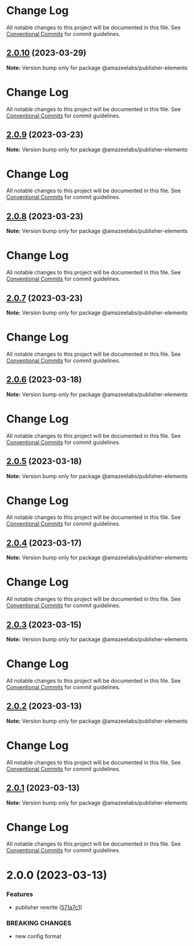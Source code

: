 # Change Log

All notable changes to this project will be documented in this file. See
[Conventional Commits](https://conventionalcommits.org) for commit guidelines.

## [2.0.10](https://github.com/AmazeeLabs/silverback-mono/compare/@amazeelabs/publisher-elements@2.0.9...@amazeelabs/publisher-elements@2.0.10) (2023-03-29)

**Note:** Version bump only for package @amazeelabs/publisher-elements

# Change Log

All notable changes to this project will be documented in this file. See
[Conventional Commits](https://conventionalcommits.org) for commit guidelines.

## [2.0.9](https://github.com/AmazeeLabs/silverback-mono/compare/@amazeelabs/publisher-elements@2.0.8...@amazeelabs/publisher-elements@2.0.9) (2023-03-23)

**Note:** Version bump only for package @amazeelabs/publisher-elements

# Change Log

All notable changes to this project will be documented in this file. See
[Conventional Commits](https://conventionalcommits.org) for commit guidelines.

## [2.0.8](https://github.com/AmazeeLabs/silverback-mono/compare/@amazeelabs/publisher-elements@2.0.7...@amazeelabs/publisher-elements@2.0.8) (2023-03-23)

**Note:** Version bump only for package @amazeelabs/publisher-elements

# Change Log

All notable changes to this project will be documented in this file. See
[Conventional Commits](https://conventionalcommits.org) for commit guidelines.

## [2.0.7](https://github.com/AmazeeLabs/silverback-mono/compare/@amazeelabs/publisher-elements@2.0.6...@amazeelabs/publisher-elements@2.0.7) (2023-03-23)

**Note:** Version bump only for package @amazeelabs/publisher-elements

# Change Log

All notable changes to this project will be documented in this file. See
[Conventional Commits](https://conventionalcommits.org) for commit guidelines.

## [2.0.6](https://github.com/AmazeeLabs/silverback-mono/compare/@amazeelabs/publisher-elements@2.0.5...@amazeelabs/publisher-elements@2.0.6) (2023-03-18)

**Note:** Version bump only for package @amazeelabs/publisher-elements

# Change Log

All notable changes to this project will be documented in this file. See
[Conventional Commits](https://conventionalcommits.org) for commit guidelines.

## [2.0.5](https://github.com/AmazeeLabs/silverback-mono/compare/@amazeelabs/publisher-elements@2.0.4...@amazeelabs/publisher-elements@2.0.5) (2023-03-18)

**Note:** Version bump only for package @amazeelabs/publisher-elements

# Change Log

All notable changes to this project will be documented in this file. See
[Conventional Commits](https://conventionalcommits.org) for commit guidelines.

## [2.0.4](https://github.com/AmazeeLabs/silverback-mono/compare/@amazeelabs/publisher-elements@2.0.3...@amazeelabs/publisher-elements@2.0.4) (2023-03-17)

**Note:** Version bump only for package @amazeelabs/publisher-elements

# Change Log

All notable changes to this project will be documented in this file. See
[Conventional Commits](https://conventionalcommits.org) for commit guidelines.

## [2.0.3](https://github.com/AmazeeLabs/silverback-mono/compare/@amazeelabs/publisher-elements@2.0.2...@amazeelabs/publisher-elements@2.0.3) (2023-03-15)

**Note:** Version bump only for package @amazeelabs/publisher-elements

# Change Log

All notable changes to this project will be documented in this file. See
[Conventional Commits](https://conventionalcommits.org) for commit guidelines.

## [2.0.2](https://github.com/AmazeeLabs/silverback-mono/compare/@amazeelabs/publisher-elements@2.0.1...@amazeelabs/publisher-elements@2.0.2) (2023-03-13)

**Note:** Version bump only for package @amazeelabs/publisher-elements

# Change Log

All notable changes to this project will be documented in this file. See
[Conventional Commits](https://conventionalcommits.org) for commit guidelines.

## [2.0.1](https://github.com/AmazeeLabs/silverback-mono/compare/@amazeelabs/publisher-elements@2.0.0...@amazeelabs/publisher-elements@2.0.1) (2023-03-13)

**Note:** Version bump only for package @amazeelabs/publisher-elements

# Change Log

All notable changes to this project will be documented in this file. See
[Conventional Commits](https://conventionalcommits.org) for commit guidelines.

# 2.0.0 (2023-03-13)

### Features

- publisher rewrite
  ([571a7c1](https://github.com/AmazeeLabs/silverback-mono/commit/571a7c13028138ff620e4fe1be54d4db780f22ab))

### BREAKING CHANGES

- new config format
